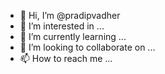 - 👋 Hi, I’m @pradipvadher
- 👀 I’m interested in ...
- 🌱 I’m currently learning ...
- 💞️ I’m looking to collaborate on ...
- 📫 How to reach me ...

<!---
pradipvadher/pradipvadher is a ✨ special ✨ repository because its `README.md` (this file) appears on your GitHub profile.
You can click the Preview link to take a look at your changes.
--->
